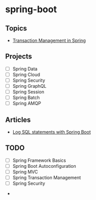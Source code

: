 # spring-boot

## Topics

- [Transaction Management in Spring](spring-transaction-management)

## Projects

- [ ] Spring Data
- [ ] Spring Cloud
- [ ] Spring Security
- [ ] Spring GraphQL
- [ ] Spring Session
- [ ] Spring Batch
- [ ] Spring AMQP

## Articles

- [Log SQL statements with Spring Boot](https://vladmihalcea.com/log-sql-spring-boot/)

## TODO

- [ ] Spring Framework Basics
- [ ] Spring Boot Autoconfiguration
- [ ] Spring MVC
- [ ] Spring Transaction Management
- [ ] Spring Security
-
